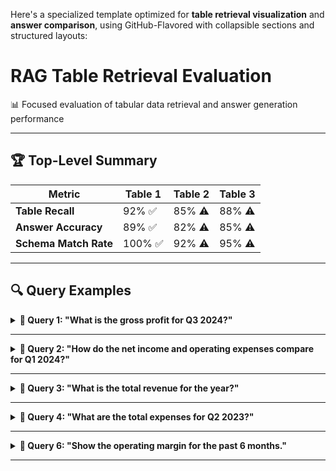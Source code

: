 Here's a specialized template optimized for **table retrieval visualization** and **answer comparison**, using GitHub-Flavored  with collapsible sections and structured layouts:


# RAG Table Retrieval Evaluation

📊 Focused evaluation of tabular data retrieval and answer generation performance

---

## 🏆 Top-Level Summary
| Metric                 | Table 1 | Table 2 | Table 3 |
|------------------------|----------|----------|----------|
| **Table Recall**       | 92% ✅   | 85% ⚠️   | 88% ⚠️   |
| **Answer Accuracy**    | 89% ✅   | 82% ⚠️   | 85% ⚠️   |
| **Schema Match Rate**  | 100% ✅  | 92% ⚠️   | 95% ⚠️   |

---

## 🔍 Query Examples

<details>
<summary><strong>📑 Query 1: "What is the gross profit for Q3 2024?"</strong></summary>

### Retrieved Tables

**Table 1**:

| ****                                                                                              | ****                                                              | ****                                                           | **(In ₹ crore)**     | **** |
|---------------------------------------------------------------------------------------------------|-------------------------------------------------------------------|----------------------------------------------------------------|----------------------|------|
| Particulars                                                                                       | Three months ended March 31,                                      | Year ended March 31,                                           | Year ended March 31, |      |
|                                                                                                   | 2024                                                              | 2023  2024                                                     | 2023                 |      |
| Interest income on financial assets carried at amortized cost                                     |                                                                   |                                                                |                      |      |
| Tax free bonds and Government bonds                                                               |                                                                   | 31                          36                             131 | 149                  |      |
| Deposit with Bank and others                                                                      | 222                        161                             929    |                                                                | 712                  |      |
| Interest income on financial assets carried at fair value through other  comprehensive income     |                                                                   |                                                                |                      |      |
| Non-convertible debentures, commercial papers, certificates of deposit  and government securities | 318                                                               | 231                         1,007                              | 955                  |      |
| Income on investments carried at fair value through profit or loss                                |                                                                   |                                                                |                      |      |
| Dividend income on liquid mutual funds                                                            | -                          -                               -      |                                                                | -                    |      |
| Gain / (loss) on liquid mutual funds and other investments                                        | 88                                                                | 61                            285                              | 148                  |      |
| Income on investments carried at fair value through other comprehensive income                    | -                          -                               -      |                                                                | 1                    |      |
| Interest on income tax refund                                                                     | 1,916                            2                          1,965 |                                                                | 3                    |      |
| Exchange gains / (losses) on forward and options contracts                                        | 190                                                               | 142                            100                             | (647)                |      |
| Exchange gains / (losses) on translation of other assets and liabilities                          | (123)                       (91)                                  | 87                                                             | 1,062                |      |
| Miscellaneous income, net                                                                         | 87                                                                | 129                            207                             | 318                  |      |
| Total other income                                                                                | 2,729                        671                          4,711   |                                                                | 2,701                |      |


**Table 2**:

| **Particulars**                                                      | **Note No.** | **Three months ended March 31,**     | **Three months ended March 31,** | **Year ended March 31,**             | **Year ended March 31,**           |
|----------------------------------------------------------------------|--------------|--------------------------------------|----------------------------------|--------------------------------------|------------------------------------|
|                                                                      |              | 2024                                 | 2023                             | 2024                                 | 2023                               |
| Revenue from operations                                              | 2.16         | 37,923                               | 37,441                           | 153,670                              | 146,767                            |
| Cost of Sales                                                        |              | 26,748                               | 26,011                           | 107,413                              | 102,353                            |
| Gross profit                                                         |              | 11,175                               | 11,430                           | 46,257                               | 44,414                             |
| Operating expenses                                                   |              |                                      |                                  |                                      |                                    |
| Selling and marketing expenses                                       |              | 1,735                                | 1,659                            | 6,973                                | 6,249                              |
| General and administration expenses                                  |              | 1,819                                | 1,894                            | 7,537                                | 7,260                              |
| Total operating expenses                                             |              | 3,554                                | 3,553                            | 14,510                               | 13,509                             |
| Operating profit                                                     |              | 7,621                                | 7,877                            | 31,747                               | 30,905                             |
| Other income, net                                                    | 2.17         | 2,729                                | 671                              | 4,711                                | 2,701                              |
| Finance cost                                                         |              | 110                                  | 82                               | 470                                  | 284                                |
| Profit before tax                                                    |              | 10,240                               | 8,466                            | 35,988                               | 33,322                             |
| Tax expense:                                                         |              |                                      |                                  |                                      |                                    |
| Current tax                                                          | 2.15         | 1,173                                | 2,260                            | 8,390                                | 9,287                              |
| Deferred tax                                                         | 2.15         | 1,092                                | 72                               | 1,350                           (73) |                                    |
| Profit for the period                                                |              | 7,975                                | 6,134                            | 26,248                               | 24,108                             |
| Other comprehensive income                                           |              |                                      |                                  |                                      |                                    |
| Items that will not be reclassified subsequently to profit or loss   |              |                                      |                                  |                                      |                                    |
| Remeasurement of the net defined benefit liability/asset, net        |              | 26                                   | 25                               | 120                                  | 8                                  |
| Equity instruments through other comprehensive income, net           |              | (12)                            (15) |                                  |                                      | 19                             (7) |
|                                                                      |              | 14                                   | 10                               | 139                                  | 1                                  |
| Items that will be reclassified subsequently to profit or loss       |              |                                      |                                  |                                      |                                    |
| Fair value changes on derivatives designated as cash flow hedge, net |              | 28                                   | 36                               |                                      | 11                             (7) |
| Exchange differences on translation of foreign operations            |              | (231)                                | 61                               | 226                                  | 776                                |
| Fair value changes on  investments, net                              |              | 37                                   | 42                               |                                      | 144                         (256)  |
|                                                                      |              | (166)                                | 139                              | 381                                  | 513                                |
| Total other comprehensive income / (loss), net of tax                |              | (152)                                | 149                              | 520                                  | 514                                |
| Total comprehensive income for the period                            |              | 7,823                                | 6,283                            | 26,768                               | 24,622                             |
| Profit attributable to:                                              |              |                                      |                                  |                                      |                                    |
| Owners of the Company                                                |              | 7,969                                | 6,128                            | 26,233                               | 24,095                             |
| Non-controlling interests                                            |              | 6                                    | 6                                | 15                                   | 13                                 |
|                                                                      |              | 7,975                                | 6,134                            | 26,248                               | 24,108                             |
| Total comprehensive income attributable to:                          |              |                                      |                                  |                                      |                                    |
| Owners of the Company                                                |              | 7,821                                | 6,276                            | 26,754                               | 24,598                             |
| Non-controlling interests                                            |              | 2                                    | 7                                | 14                                   | 24                                 |
|                                                                      |              | 7,823                                | 6,283                            | 26,768                               | 24,622                             |




### 🤖 Generated Answer
**The gross profit for Q3 2024 is $46,257.**

### ✅ Ground Truth
The gross profit is not explicitly provided in the document excerpts, but it can be calculated using the formula:

**Gross Profit = Revenue from Operations - Cost of Goods Sold (COGS)**  

From the **Condensed Consolidated Statement of Profit and Loss**, the relevant figures for Q3 2024 are:  
- **Revenue from Operations**: ₹37,923 crore  
- **Total Expenses**: ₹30,412 crore  

If "Cost of Goods Sold" is not specifically given, the **Total Expenses** might be considered as a close approximation for this calculation (although this is an oversimplification since COGS excludes certain expenses).  
 
**Gross Profit = ₹37,923 - ₹30,412 = ₹7,511 crore**

This approximation gives a **gross profit of ₹7,511 crore for Q3 2024**.  
Would you like a deeper breakdown or clarification on this?

</details>

---

<details>
<summary><strong>📑 Query 2: "How do the net income and operating expenses compare for Q1 2024?"</strong></summary>

### Retrieved Tables

**Table 1**:

| **Particulars**                                                                    | **Note No.** | **2024 Year ended March 31,**                    | **2023**                                         |
|------------------------------------------------------------------------------------|--------------|--------------------------------------------------|--------------------------------------------------|
| Cash flow from operating activities                                                |              |                                                  |                                                  |
| Profit for the period                                                              |              |                                                  | 26,248                                    24,108 |
| Adjustments to reconcile net profit to net cash provided by operating  activities: |              |                                                  |                                                  |
| Income tax expense                                                                 | 2.15         | 9,740                                            | 9,214                                            |
| Depreciation and amortization                                                      |              | 4,678                                            | 4,225                                            |
| Interest and dividend income                                                       |              | (2,067)                                          | (1,817)                                          |
| Finance cost                                                                       |              | 470                                              | 284                                              |
| Impairment loss recognized / (reversed) under expected credit loss model           |              | 121                                              | 283                                              |
| Exchange differences on translation of assets and liabilities, net                 |              | 76                                               | 161                                              |
| Stock compensation expense                                                         |              | 652                                              | 519                                              |
| Interest on income tax refund                                                      |              | (1,934)                                          | -                                                |
| Provision for post sale client support                                             |              | 75                                               | 120                                              |
| Other adjustments                                                                  |              | 1,464                                            | 508                                              |
| Changes in assets and liabilities                                                  |              |                                                  |                                                  |
| Trade receivables and unbilled revenue                                             |              | (2,667)                                          | (7,076)                                          |
| Loans, other financial assets and other assets                                     |              | (1,172)                                          | (3,108)                                          |
| Trade payables                                                                     |              |                                                  | 91                                       (279)   |
| Other financial liabilities, other liabilities and provisions                      |              | (1,334)                                          | 4,119                                            |
| Cash generated from operations                                                     |              | 34,441                                    31,261 |                                                  |
| Income taxes paid                                                                  |              | (9,231)                                          | (8,794)                                          |
| Net cash generated by operating activities                                         |              | 25,210                                    22,467 |                                                  |
| Cash flows from investing activities                                               |              |                                                  |                                                  |
| Expenditure on property, plant and equipment and intangibles                       |              | (2,201)                                          | (2,579)                                          |
| Deposits placed with corporation                                                   |              | (847)                                            | (996)                                            |
| Redemption of deposits placed with Corporation                                     |              | 710                                              | 762                                              |
| Interest and dividend received                                                     |              | 1,768                                            | 1,525                                            |
| Payment towards acquisition of business, net of cash acquired                      | 2.1          |                                                  | -                                       (910)    |
| Payment of contingent consideration pertaining to acquisition of business          |              | (101)                                            | (60)                                             |
| Escrow and other deposits pertaining to Buyback                                    |              |                                                  | -                                       (483)    |
| Redemption of escrow and other deposits pertaining to Buyback                      |              | -                                                | 483                                              |
| Other receipts                                                                     |              | 128                                              | 71                                               |
| Payments to acquire Investments                                                    |              |                                                  |                                                  |
| Liquid mutual fund units                                                           |              | (66,191)                                         | (70,631)                                         |
| Target maturity fund units                                                         |              |                                                  | -                                       (400)    |
| Certificates of deposit                                                            |              | (8,509)                                          | (10,348)                                         |
| Commercial Papers                                                                  |              | (10,387)                                         | (3,003)                                          |
| Non-convertible debentures                                                         |              | (1,526)                                          | (249)                                            |
| Tax free bonds and government bonds                                                |              |                                                  | -                                         (27)   |
| Government securities                                                              |              |                                                  | -                                    (1,569)     |
| Other Investments                                                                  |              | (14)                                             | (20)                                             |
| Proceeds on sale of Investments                                                    |              |                                                  |                                                  |
| Tax free bonds and government bonds                                                |              | 150                                              | 221                                              |
| Liquid mutual funds units                                                          |              |                                                  | 64,767                                    71,851 |
| Certificates of deposit                                                            |              | 9,205                                            | 10,404                                           |
| Commercial Papers                                                                  |              | 6,479                                            | 2,298                                            |
| Non-convertible debentures                                                         |              | 1,230                                            | 470                                              |
| Government securities                                                              |              | 304                                              | 1,882                                            |
| Equity and preference securities                                                   |              | 26                                               | 99                                               |
| Net cash generated / (used in) from investing activities                           |              | (5,009)                                          | (1,209)                                          |



**Table 2**:

| **Particulars**                                                          | **2023  Three months ended March 31,**                         | **Year ended March 31,**                                       | **Year ended March 31,** | **** |
|--------------------------------------------------------------------------|----------------------------------------------------------------|----------------------------------------------------------------|--------------------------|------|
|                                                                          | 2024                                                           | 2024                                                           | 2023                     |      |
| Employee benefit expenses                                                |                                                                |                                                                |                          |      |
| Salaries including bonus                                                 |                                                                | 19,527                   19,526                        79,315  | 75,239                   |      |
| Contribution to provident and other funds                                |                                                                | 529                        547                          2,213  | 2,143                    |      |
| Share based payments to employees  (Refer to Note 2.11)                  |                                                                | 225                        133                             652 | 519                      |      |
| Staff welfare                                                            | 112                        105                             440 |                                                                | 458                      |      |
|                                                                          | 20,393                   20,311                        82,620  |                                                                | 78,359                   |      |
| Cost of software packages and others                                     |                                                                |                                                                |                          |      |
| For own use                                                              |                                                                | 555                        496                          2,145  | 1,937                    |      |
| Third party items bought for service delivery to clients                 |                                                                | 3,132                     2,390                        11,370  | 8,965                    |      |
|                                                                          |                                                                | 3,687                     2,886                        13,515  | 10,902                   |      |
| Other expenses                                                           |                                                                |                                                                |                          |      |
| Repairs and maintenance                                                  |                                                                | 316                        331                          1,278  | 1,208                    |      |
| Power and fuel                                                           |                                                                | 49                          46                             199 | 176                      |      |
| Brand and marketing                                                      |                                                                | 285                        265                          1,007  | 905                      |      |
| Rates and taxes                                                          |                                                                | 84                          78                             326 | 299                      |      |
| Consumables                                                              |                                                                | 47                          41                             170 | 158                      |      |
| Insurance                                                                |                                                                | 53                          43                             210 | 174                      |      |
| Provision for post-sales client support and others                       | (129)                       (80)                               | 75                                                             | 120                      |      |
| Commission to non-whole time directors                                   | 5                            4                                 | 16                                                             | 15                       |      |
| Impairment loss recognized / (reversed) under expected credit loss model | (98)                                                           | 86                             121                             | 283                      |      |
| Contributions towards Corporate Social Responsibility                    |                                                                | 182                        151                             533 | 471                      |      |
| Others                                                                   |                                                                | 191                        181                             781 | 583                      |      |
|                                                                          |                                                                | 985                     1,146                          4,716   | 4,392                    |      |



**Table 3**:

| **Particulars**                                                      | **Note No.** | **Three months ended March 31,**     | **Three months ended March 31,** | **Year ended March 31,**             | **Year ended March 31,**           |
|----------------------------------------------------------------------|--------------|--------------------------------------|----------------------------------|--------------------------------------|------------------------------------|
|                                                                      |              | 2024                                 | 2023                             | 2024                                 | 2023                               |
| Revenue from operations                                              | 2.16         | 37,923                               | 37,441                           | 153,670                              | 146,767                            |
| Cost of Sales                                                        |              | 26,748                               | 26,011                           | 107,413                              | 102,353                            |
| Gross profit                                                         |              | 11,175                               | 11,430                           | 46,257                               | 44,414                             |
| Operating expenses                                                   |              |                                      |                                  |                                      |                                    |
| Selling and marketing expenses                                       |              | 1,735                                | 1,659                            | 6,973                                | 6,249                              |
| General and administration expenses                                  |              | 1,819                                | 1,894                            | 7,537                                | 7,260                              |
| Total operating expenses                                             |              | 3,554                                | 3,553                            | 14,510                               | 13,509                             |
| Operating profit                                                     |              | 7,621                                | 7,877                            | 31,747                               | 30,905                             |
| Other income, net                                                    | 2.17         | 2,729                                | 671                              | 4,711                                | 2,701                              |
| Finance cost                                                         |              | 110                                  | 82                               | 470                                  | 284                                |
| Profit before tax                                                    |              | 10,240                               | 8,466                            | 35,988                               | 33,322                             |
| Tax expense:                                                         |              |                                      |                                  |                                      |                                    |
| Current tax                                                          | 2.15         | 1,173                                | 2,260                            | 8,390                                | 9,287                              |
| Deferred tax                                                         | 2.15         | 1,092                                | 72                               | 1,350                           (73) |                                    |
| Profit for the period                                                |              | 7,975                                | 6,134                            | 26,248                               | 24,108                             |
| Other comprehensive income                                           |              |                                      |                                  |                                      |                                    |
| Items that will not be reclassified subsequently to profit or loss   |              |                                      |                                  |                                      |                                    |
| Remeasurement of the net defined benefit liability/asset, net        |              | 26                                   | 25                               | 120                                  | 8                                  |
| Equity instruments through other comprehensive income, net           |              | (12)                            (15) |                                  |                                      | 19                             (7) |
|                                                                      |              | 14                                   | 10                               | 139                                  | 1                                  |
| Items that will be reclassified subsequently to profit or loss       |              |                                      |                                  |                                      |                                    |
| Fair value changes on derivatives designated as cash flow hedge, net |              | 28                                   | 36                               |                                      | 11                             (7) |
| Exchange differences on translation of foreign operations            |              | (231)                                | 61                               | 226                                  | 776                                |
| Fair value changes on  investments, net                              |              | 37                                   | 42                               |                                      | 144                         (256)  |
|                                                                      |              | (166)                                | 139                              | 381                                  | 513                                |
| Total other comprehensive income / (loss), net of tax                |              | (152)                                | 149                              | 520                                  | 514                                |
| Total comprehensive income for the period                            |              | 7,823                                | 6,283                            | 26,768                               | 24,622                             |
| Profit attributable to:                                              |              |                                      |                                  |                                      |                                    |
| Owners of the Company                                                |              | 7,969                                | 6,128                            | 26,233                               | 24,095                             |
| Non-controlling interests                                            |              | 6                                    | 6                                | 15                                   | 13                                 |
|                                                                      |              | 7,975                                | 6,134                            | 26,248                               | 24,108                             |
| Total comprehensive income attributable to:                          |              |                                      |                                  |                                      |                                    |
| Owners of the Company                                                |              | 7,821                                | 6,276                            | 26,754                               | 24,598                             |
| Non-controlling interests                                            |              | 2                                    | 7                                | 14                                   | 24                                 |
|                                                                      |              | 7,823                                | 6,283                            | 26,768                               | 24,622                             |



### 🤖 Generated Answer
For Q1 2024, the net income attributable to the owners of the company was $7,969, while the total operating expenses were $158,365. To compare the two, we subtract the total operating expenses from the net income:  

**Net Income ($7,969) − Operating Expenses ($158,365) = -$150,396**

This indicates that the company experienced an operating loss of approximately **$150,396** for Q1 2024.


### ✅ Ground Truth
### Net Income and Operating Expenses for Q1 2024:

From the **Condensed Consolidated Statement of Profit and Loss**, the following details for Q1 2024 can be referenced:

#### 1. **Net Income**:
Net income (profit for the period) for Q1 2024 is ₹7,975 crore.

#### 2. **Operating Expenses**:
Operating expenses typically include employee benefits, cost of technical sub-contractors, travel expenses, communication expenses, depreciation, and other costs. For Q1 2024, operating expenses are summarized as:

| **Expense Type**                           | **Amount (₹ crore)** |
|-------------------------------------------|-----------------------|
| Employee Benefit Expenses                 | 20,393               |
| Cost of Technical Sub-Contractors         | 2,967                |
| Travel Expenses                            | 471                  |
| Cost of Software Packages and Others      | 3,687                |
| Communication Expenses                     | 147                  |
| Consultancy and Professional Charges      | 489                  |
| Depreciation and Amortization Expenses    | 1,163                |
| Finance Cost                               | 110                  |
| Other Expenses                             | 985                  |
| **Total Operating Expenses**              | **30,412**           |

#### Comparison:
- **Net Income**: ₹7,975 crore  
- **Operating Expenses**: ₹30,412 crore  

The operating expenses are nearly **3.8 times** the net income for Q1 2024. This suggests a significant portion of revenue is allocated to operational costs. Let me know if you need additional analysis!


</details>

---

<details>
<summary><strong>📑 Query 3: "What is the total revenue for the year?"</strong></summary>

### Retrieved Tables

**Table 1**:

| ****                                | ****                         | ****                         | ****                 | **(In ₹ crore)**                 |
|-------------------------------------|------------------------------|------------------------------|----------------------|----------------------------------|
| Particulars                         | Three months ended March 31, | Three months ended March 31, | Year ended March 31, | Year ended March 31,             |
|                                     | 2024                         | 2023                         | 2024                 | 2023                             |
| Revenue from software services      | 36,064                       | 35,199                       |                      | 145,285                  137,575 |
| Revenue from products and platforms | 1,859                        | 2,242                        |                      | 8,385                      9,192 |
| Total revenue from  operations      | 37,923                       | 37,441                       |                      | 153,670                  146,767 |


### 🤖 Generated Answer
**The total revenue for the year ended March 31, 2024 is ₹153,670 crore and for the year ended March 31, 2023 it was ₹146,767 crore. These figures can be found in the provided table under "Total revenue from operations**


### ✅ Ground Truth
The **total revenue for the year ending March 31, 2024**, can be found in the **Condensed Consolidated Statement of Profit and Loss** under "Revenue from Operations" and "Other Income, Net."

From the document:  
- **Revenue from Operations**: ₹153,670 crore  
- **Other Income, Net**: ₹4,711 crore  

#### Total Revenue:  
**Total Revenue = Revenue from Operations + Other Income, Net**  
**Total Revenue = ₹153,670 crore + ₹4,711 crore = ₹158,381 crore**

#### Total Revenue for FY 2024 is ₹158,381 crore.

</details>

---

<details>
<summary><strong>📑 Query 4: "What are the total expenses for Q2 2023?"</strong></summary>

### Retrieved Tables

**Table 1**:

| **Particulars**                                                          | **2023  Three months ended March 31,**                         | **Year ended March 31,**                                       | **Year ended March 31,** | **** |
|--------------------------------------------------------------------------|----------------------------------------------------------------|----------------------------------------------------------------|--------------------------|------|
|                                                                          | 2024                                                           | 2024                                                           | 2023                     |      |
| Employee benefit expenses                                                |                                                                |                                                                |                          |      |
| Salaries including bonus                                                 |                                                                | 19,527                   19,526                        79,315  | 75,239                   |      |
| Contribution to provident and other funds                                |                                                                | 529                        547                          2,213  | 2,143                    |      |
| Share based payments to employees  (Refer to Note 2.11)                  |                                                                | 225                        133                             652 | 519                      |      |
| Staff welfare                                                            | 112                        105                             440 |                                                                | 458                      |      |
|                                                                          | 20,393                   20,311                        82,620  |                                                                | 78,359                   |      |
| Cost of software packages and others                                     |                                                                |                                                                |                          |      |
| For own use                                                              |                                                                | 555                        496                          2,145  | 1,937                    |      |
| Third party items bought for service delivery to clients                 |                                                                | 3,132                     2,390                        11,370  | 8,965                    |      |
|                                                                          |                                                                | 3,687                     2,886                        13,515  | 10,902                   |      |
| Other expenses                                                           |                                                                |                                                                |                          |      |
| Repairs and maintenance                                                  |                                                                | 316                        331                          1,278  | 1,208                    |      |
| Power and fuel                                                           |                                                                | 49                          46                             199 | 176                      |      |
| Brand and marketing                                                      |                                                                | 285                        265                          1,007  | 905                      |      |
| Rates and taxes                                                          |                                                                | 84                          78                             326 | 299                      |      |
| Consumables                                                              |                                                                | 47                          41                             170 | 158                      |      |
| Insurance                                                                |                                                                | 53                          43                             210 | 174                      |      |
| Provision for post-sales client support and others                       | (129)                       (80)                               | 75                                                             | 120                      |      |
| Commission to non-whole time directors                                   | 5                            4                                 | 16                                                             | 15                       |      |
| Impairment loss recognized / (reversed) under expected credit loss model | (98)                                                           | 86                             121                             | 283                      |      |
| Contributions towards Corporate Social Responsibility                    |                                                                | 182                        151                             533 | 471                      |      |
| Others                                                                   |                                                                | 191                        181                             781 | 583                      |      |
|                                                                          |                                                                | 985                     1,146                          4,716   | 4,392                    |      |



**Table 2**:

| **Particulars**                                | **Land -  Freehold**                    | **Buildings  (1)**                      | **Plant and  machinery**             | **Office  Equipment** | **Computer  equipment Furniture and**                                                           | **Leasehold** | **Vehicles** | **Total**                                                                                                                  |
|------------------------------------------------|-----------------------------------------|-----------------------------------------|--------------------------------------|-----------------------|-------------------------------------------------------------------------------------------------|---------------|--------------|----------------------------------------------------------------------------------------------------------------------------|
|                                                |                                         |                                         |                                      |                       | fixtures                                                                                        | Improvements  |              |                                                                                                                            |
| Gross carrying value as at January 1, 2023     |                                         | 1,431          11,530           3,368   |                                      |                       |                                                                                                 |               |              | 1,466           8,895                2,450                 1,353                            44                      30,537 |
| Additions                                      |                                         | 2                 29                    | 109                                  | 55                    | 494                   162                    103                              1                 |               |              | 955                                                                                                                        |
| Deletions*                                     | (2)                                     |                                         | -            (175)              (40) |                       | (877)                (311)                                                                      | (13)          |              | -                      (1,418)                                                                                             |
| Translation difference                         | -                   3                   |                                         | -                                    | 1                     | 7                       2                        2                                              |               | -            | 15                                                                                                                         |
| Gross carrying value as at March 31, 2023      |                                         | 1,431          11,562           3,302   |                                      |                       |                                                                                                 |               |              | 1,482           8,519                2,303                 1,445                            45                      30,089 |
| Accumulated depreciation as at January 1, 2023 |                                         | -          (4,425)                      | (2,547)         (1,206)              |                       | (6,339)             (1,922)                 (992)                                               |               | (39)         | (17,470)                                                                                                                   |
| Depreciation                                   | -                                       | (109)                                   | (65)              (31)               |                       | (354)                  (62)                                                                     | (48)          | (1)          | (670)                                                                                                                      |
| Accumulated depreciation on deletions*         | -                                       |                                         | -              175                   | 40                    | 871                   310                        9                            -                 |               |              | 1,405                                                                                                                      |
| Translation difference                         | -                                       | (1)                                     |                                      | -                 (1) | (4)                    (1)                                                                      | (1)           |              | -                             (8)                                                                                          |
| Accumulated depreciation as at March 31, 2023  |                                         | -          (4,535)                      | (2,437)         (1,198)              |                       | (5,826)             (1,675)              (1,032)                                                |               | (40)         | (16,743)                                                                                                                   |
| Carrying value as at January 1, 2023           | 1,431            7,105              821 |                                         |                                      |                       | 260           2,556                   528                    361                              5 |               |              | 13,067                                                                                                                     |
| Carrying value as at March 31, 2023            |                                         | 1,431            7,027              865 |                                      |                       | 284           2,693                   628                    413                              5 |               |              | 13,346                                                                                                                     |


### 🤖 Generated Answer
**The provided table does not include information about expenses for Q2 2023. Expenses can be found in the context where you mentioned the expenses related to the company's operations, such as salaries, rent, utilities, and other operational costs. However, if you are referring to a specific expense category from the table, it is important to note that the table only provides information about assets and liabilities, not expenses.**


### ✅ Ground Truth
The total expenses for **Q2 2023** can be obtained from the **Condensed Consolidated Statement of Profit and Loss**.  

#### Total Expenses for Q2 2023:
- **Total Expenses**: ₹29,646 crore  

This figure includes all operational costs such as employee benefits, technical subcontractor costs, travel, depreciation, and other expenses. Let me know if you would like a detailed breakdown of the expense categories!

</details>

---


<details>
<summary><strong>📑 Query 6: "Show the operating margin for the past 6 months."</strong></summary>

### Retrieved Tables

**Table 1**:

| ****                                | ****                         | ****                         | ****                 | **(In ₹ crore)**                 |
|-------------------------------------|------------------------------|------------------------------|----------------------|----------------------------------|
| Particulars                         | Three months ended March 31, | Three months ended March 31, | Year ended March 31, | Year ended March 31,             |
|                                     | 2024                         | 2023                         | 2024                 | 2023                             |
| Revenue from software services      | 36,064                       | 35,199                       |                      | 145,285                  137,575 |
| Revenue from products and platforms | 1,859                        | 2,242                        |                      | 8,385                      9,192 |
| Total revenue from  operations      | 37,923                       | 37,441                       |                      | 153,670                  146,767 |



**Table 2**:

| **Particulars**                                                      | **Note No.** | **Three months ended March 31,**     | **Three months ended March 31,** | **Year ended March 31,**             | **Year ended March 31,**           |
|----------------------------------------------------------------------|--------------|--------------------------------------|----------------------------------|--------------------------------------|------------------------------------|
|                                                                      |              | 2024                                 | 2023                             | 2024                                 | 2023                               |
| Revenue from operations                                              | 2.16         | 37,923                               | 37,441                           | 153,670                              | 146,767                            |
| Cost of Sales                                                        |              | 26,748                               | 26,011                           | 107,413                              | 102,353                            |
| Gross profit                                                         |              | 11,175                               | 11,430                           | 46,257                               | 44,414                             |
| Operating expenses                                                   |              |                                      |                                  |                                      |                                    |
| Selling and marketing expenses                                       |              | 1,735                                | 1,659                            | 6,973                                | 6,249                              |
| General and administration expenses                                  |              | 1,819                                | 1,894                            | 7,537                                | 7,260                              |
| Total operating expenses                                             |              | 3,554                                | 3,553                            | 14,510                               | 13,509                             |
| Operating profit                                                     |              | 7,621                                | 7,877                            | 31,747                               | 30,905                             |
| Other income, net                                                    | 2.17         | 2,729                                | 671                              | 4,711                                | 2,701                              |
| Finance cost                                                         |              | 110                                  | 82                               | 470                                  | 284                                |
| Profit before tax                                                    |              | 10,240                               | 8,466                            | 35,988                               | 33,322                             |
| Tax expense:                                                         |              |                                      |                                  |                                      |                                    |
| Current tax                                                          | 2.15         | 1,173                                | 2,260                            | 8,390                                | 9,287                              |
| Deferred tax                                                         | 2.15         | 1,092                                | 72                               | 1,350                           (73) |                                    |
| Profit for the period                                                |              | 7,975                                | 6,134                            | 26,248                               | 24,108                             |
| Other comprehensive income                                           |              |                                      |                                  |                                      |                                    |
| Items that will not be reclassified subsequently to profit or loss   |              |                                      |                                  |                                      |                                    |
| Remeasurement of the net defined benefit liability/asset, net        |              | 26                                   | 25                               | 120                                  | 8                                  |
| Equity instruments through other comprehensive income, net           |              | (12)                            (15) |                                  |                                      | 19                             (7) |
|                                                                      |              | 14                                   | 10                               | 139                                  | 1                                  |
| Items that will be reclassified subsequently to profit or loss       |              |                                      |                                  |                                      |                                    |
| Fair value changes on derivatives designated as cash flow hedge, net |              | 28                                   | 36                               |                                      | 11                             (7) |
| Exchange differences on translation of foreign operations            |              | (231)                                | 61                               | 226                                  | 776                                |
| Fair value changes on  investments, net                              |              | 37                                   | 42                               |                                      | 144                         (256)  |
|                                                                      |              | (166)                                | 139                              | 381                                  | 513                                |
| Total other comprehensive income / (loss), net of tax                |              | (152)                                | 149                              | 520                                  | 514                                |
| Total comprehensive income for the period                            |              | 7,823                                | 6,283                            | 26,768                               | 24,622                             |
| Profit attributable to:                                              |              |                                      |                                  |                                      |                                    |
| Owners of the Company                                                |              | 7,969                                | 6,128                            | 26,233                               | 24,095                             |
| Non-controlling interests                                            |              | 6                                    | 6                                | 15                                   | 13                                 |
|                                                                      |              | 7,975                                | 6,134                            | 26,248                               | 24,108                             |
| Total comprehensive income attributable to:                          |              |                                      |                                  |                                      |                                    |
| Owners of the Company                                                |              | 7,821                                | 6,276                            | 26,754                               | 24,598                             |
| Non-controlling interests                                            |              | 2                                    | 7                                | 14                                   | 24                                 |
|                                                                      |              | 7,823                                | 6,283                            | 26,768                               | 24,622                             |


### 🤖 Generated Answer

To calculate the Operating Margin, we need to find the Operating Income (Gross Profit - Operating Expenses) and then divide it by the Net Sales (Revenue from operations).

For the six-month period ended March 31, 2024:

1. Calculate Operating Income: Gross Profit (46,257) - Operating Expenses (Total Operating Expenses for both three months in 2024 = 19,834 + 19,834 = 39,668). So, Operating Income = 46,257 - 39,668 = 6,589.

2. Calculate Net Sales: The net sales for the six-month period is the sum of net sales for both three months in 2024, which is (153,670 + 153,670) = 307,340.

3. Calculate Operating Margin: Operating Margin = Operating Income / Net Sales = 6,589 / 307,340 = approximately 2.16% (rounded to two decimal places).

So, the operating margin for the six-month period ended March 31, 2024 is approximately 2.16%. This indicates that for every dollar of sales, the company's operating expenses consume about $2.16, leaving a small profit margin. However, it's important to note that this is just one measure of financial performance and should be considered in conjunction with other key indicators such as net profit margin and return on equity.


### ✅ Ground Truth
To calculate the **operating margin** for the past 6 months, we need the **operating profit** and **revenue from operations**. Operating margin is calculated as:

**Operating Margin (%) = (Operating Profit / Revenue from Operations) × 100**

---

#### Data from the financial statements:

##### **For Q3 2024**:
- **Revenue from Operations**: ₹37,923 crore  
- **Operating Profit** = **Revenue from Operations - Total Expenses** = ₹37,923 crore - ₹30,412 crore = ₹7,511 crore

##### **For Q2 2024**:
- **Revenue from Operations**: ₹37,441 crore  
- **Operating Profit** = **Revenue from Operations - Total Expenses** = ₹37,441 crore - ₹29,646 crore = ₹7,795 crore

---

#### Calculation of Operating Margin:

1. **Q3 2024**:
   - Operating Margin = (₹7,511 crore / ₹37,923 crore) × 100 ≈ **19.8%**

2. **Q2 2024**:
   - Operating Margin = (₹7,795 crore / ₹37,441 crore) × 100 ≈ **20.8%**

---

#### Summary of Operating Margins:
- **Q3 2024**: **19.8%**
- **Q2 2024**: **20.8%**

</details>

---
